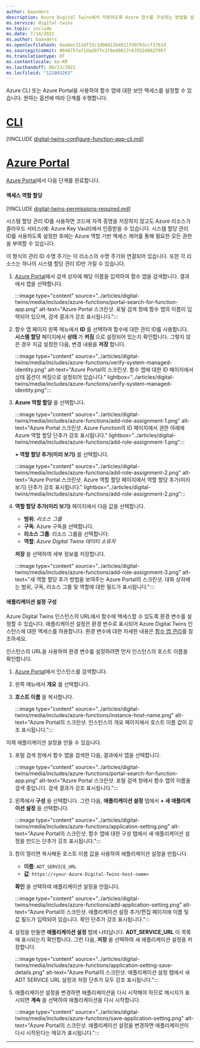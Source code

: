 ```yaml
---
author: baanders
description: Azure Digital Twins에서 작동하도록 Azure 함수를 구성하는 방법을 설명하는 포함 파일
ms.service: digital-twins
ms.topic: include
ms.date: 7/14/2021
ms.author: baanders
ms.openlocfilehash: 6aabec311df33c1d08d12b48117d9763ccf1761d
ms.sourcegitcommit: 0046757af1da267fc2f0e88617c633524883795f
ms.translationtype: HT
ms.contentlocale: ko-KR
ms.lasthandoff: 08/13/2021
ms.locfileid: "121803263"
---
```

Azure CLI 또는 Azure Portal을 사용하여 함수 앱에 대한 보안 액세스를 설정할 수 있습니다. 원하는 옵션에 따라 단계를 수행합니다.

# <a name="cli"></a>[CLI](#tab/cli)

[!INCLUDE [digital-twins-configure-function-app-cli.md](digital-twins-configure-function-app-cli.md)]

# <a name="azure-portal"></a>[Azure Portal](#tab/portal)

[Azure Portal](https://portal.azure.com/)에서 다음 단계를 완료합니다.

#### <a name="assign-an-access-role"></a>액세스 역할 할당

[!INCLUDE [digital-twins-permissions-required.md](digital-twins-permissions-required.md)]

시스템 할당 관리 ID를 사용하면 코드에 자격 증명을 저장하지 않고도 Azure 리소스가 클라우드 서비스(예: Azure Key Vault)에서 인증받을 수 있습니다. 시스템 할당 관리 ID를 사용하도록 설정한 후에는 Azure 역할 기반 액세스 제어를 통해 필요한 모든 권한을 부여할 수 있습니다. 

이 형식의 관리 ID 수명 주기는 이 리소스의 수명 주기와 연결되어 있습니다. 또한 각 리소스는 하나의 시스템 할당 관리 ID만 가질 수 있습니다.

1. [Azure Portal](https://portal.azure.com/)에서 검색 상자에 해당 이름을 입력하여 함수 앱을 검색합니다. 결과에서 앱을 선택합니다. 

    :::image type="content" source="../articles/digital-twins/media/includes/azure-functions/portal-search-for-function-app.png" alt-text="Azure Portal 스크린샷. 포털 검색 창에 함수 앱의 이름이 입력되어 있으며, 검색 결과가 강조 표시됩니다.":::

1. 함수 앱 페이지 왼쪽 메뉴에서 __ID__ 를 선택하여 함수에 대한 관리 ID를 사용합니다. __시스템 할당__ 페이지에서 __상태__ 가 **켜짐** 으로 설정되어 있는지 확인합니다. 그렇지 않은 경우 지금 설정한 다음, 변경 내용을 **저장** 합니다.

    :::image type="content" source="../articles/digital-twins/media/includes/azure-functions/verify-system-managed-identity.png" alt-text="Azure Portal의 스크린샷. 함수 앱에 대한 ID 페이지에서 상태 옵션이 켜짐으로 설정되어 있습니다." lightbox="../articles/digital-twins/media/includes/azure-functions/verify-system-managed-identity.png":::

1. __Azure 역할 할당__ 을 선택합니다.

    :::image type="content" source="../articles/digital-twins/media/includes/azure-functions/add-role-assignment-1.png" alt-text="Azure Portal 스크린샷. Azure Function의 ID 페이지에서 권한 아래에 Azure 역할 할당 단추가 강조 표시됩니다." lightbox="../articles/digital-twins/media/includes/azure-functions/add-role-assignment-1.png":::

    __+ 역할 할당 추가(미리 보기)__ 를 선택합니다.

    :::image type="content" source="../articles/digital-twins/media/includes/azure-functions/add-role-assignment-2.png" alt-text="Azure Portal 스크린샷. Azure 역할 할당 페이지에서 역할 할당 추가(미리 보기) 단추가 강조 표시됩니다." lightbox="../articles/digital-twins/media/includes/azure-functions/add-role-assignment-2.png":::

1. __역할 할당 추가(미리 보기)__ 페이지에서 다음 값을 선택합니다.

    * **범위**: _리소스 그룹_
    * **구독**: Azure 구독을 선택합니다.
    * **리소스 그룹**: 리소스 그룹을 선택합니다.
    * **역할**: _Azure Digital Twins 데이터 소유자_

    __저장__ 을 선택하여 세부 정보를 저장합니다.

    :::image type="content" source="../articles/digital-twins/media/includes/azure-functions/add-role-assignment-3.png" alt-text="새 역할 할당 추가 방법을 보여주는 Azure Portal의 스크린샷. 대화 상자에는 범위, 구독, 리소스 그룹 및 역할에 대한 필드가 표시됩니다.":::

#### <a name="configure-application-settings"></a>애플리케이션 설정 구성

Azure Digital Twins 인스턴스의 URL에서 함수에 액세스할 수 있도록 환경 변수를 설정할 수 있습니다. 애플리케이션 설정은 환경 변수로 표시되어 Azure Digital Twins 인스턴스에 대한 액세스를 허용합니다. 환경 변수에 대한 자세한 내용은 [함수 앱 관리](../articles/azure-functions/functions-how-to-use-azure-function-app-settings.md?tabs=portal)를 참조하세요. 

인스턴스의 URL을 사용하여 환경 변수를 설정하려면 먼저 인스턴스의 호스트 이름을 확인합니다. 

1. [Azure Portal](https://portal.azure.com)에서 인스턴스를 검색합니다. 
1. 왼쪽 메뉴에서 __개요__ 를 선택합니다. 
1. __호스트 이름__ 을 복사합니다.

    :::image type="content" source="../articles/digital-twins/media/includes/azure-functions/instance-host-name.png" alt-text="Azure Portal의 스크린샷. 인스턴스의 개요 페이지에서 호스트 이름 값이 강조 표시됩니다.":::

이제 애플리케이션 설정을 만들 수 있습니다.

1. 포털 검색 창에서 함수 앱을 검색한 다음, 결과에서 앱을 선택합니다.

    :::image type="content" source="../articles/digital-twins/media/includes/azure-functions/portal-search-for-function-app.png" alt-text="Azure Portal 스크린샷. 포털 검색 창에서 함수 앱의 이름을 검색 중입니다. 검색 결과가 강조 표시됩니다.":::

1. 왼쪽에서 __구성__ 을 선택합니다. 그런 다음, __애플리케이션 설정__ 탭에서 __+ 새 애플리케이션 설정__ 을 선택합니다.

    :::image type="content" source="../articles/digital-twins/media/includes/azure-functions/application-setting.png" alt-text="Azure Portal의 스크린샷. 함수 앱에 대한 구성 탭에서 새 애플리케이션 설정을 만드는 단추가 강조 표시됩니다.":::

1. 창이 열리면 복사해둔 호스트 이름 값을 사용하여 애플리케이션 설정을 만듭니다.
    * **이름**: `ADT_SERVICE_URL`
    * **값**: `https://<your-Azure-Digital-Twins-host-name>`
    
    __확인__ 을 선택하여 애플리케이션 설정을 만듭니다.
    
    :::image type="content" source="../articles/digital-twins/media/includes/azure-functions/add-application-setting.png" alt-text="Azure Portal의 스크린샷. 애플리케이션 설정 추가/편집 페이지에 이름 및 값 필드가 입력되어 있습니다. 확인 단추가 강조 표시됩니다.":::

1. 설정을 만들면 __애플리케이션 설정__ 탭에 나타납니다. **ADT_SERVICE_URL** 이 목록에 표시되는지 확인합니다. 그런 다음, __저장__ 을 선택하여 새 애플리케이션 설정을 저장합니다.

    :::image type="content" source="../articles/digital-twins/media/includes/azure-functions/application-setting-save-details.png" alt-text="Azure Portal의 스크린샷. 애플리케이션 설정 탭에서 새 ADT SERVICE URL 설정과 저장 단추가 모두 강조 표시됩니다.":::

1. 애플리케이션 설정을 변경하면 애플리케이션을 다시 시작해야 하므로 메시지가 표시되면 __계속__ 을 선택하여 애플리케이션을 다시 시작합니다.

    :::image type="content" source="../articles/digital-twins/media/includes/azure-functions/save-application-setting.png" alt-text="Azure Portal의 스크린샷. 애플리케이션 설정을 변경하면 애플리케이션이 다시 시작된다는 메모가 표시됩니다.":::

---
